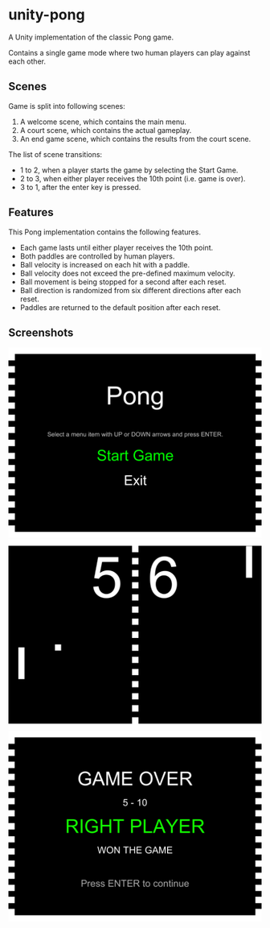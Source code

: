 # unity-pong
A Unity implementation of the classic Pong game.

Contains a single game mode where two human players can play against each other.

## Scenes
Game is split into following scenes:
1. A welcome scene, which contains the main menu.
2. A court scene, which contains the actual gameplay.
3. An end game scene, which contains the results from the court scene.

The list of scene transitions:
* 1 to 2, when a player starts the game by selecting the Start Game.
* 2 to 3, when either player receives the 10th point (i.e. game is over).
* 3 to 1, after the enter key is pressed.

## Features
This Pong implementation contains the following features.
* Each game lasts until either player receives the 10th point.
* Both paddles are controlled by human players.
* Ball velocity is increased on each hit with a paddle.
* Ball velocity does not exceed the pre-defined maximum velocity.
* Ball movement is being stopped for a second after each reset.
* Ball direction is randomized from six different directions after each reset.
* Paddles are returned to the default position after each reset.

## Screenshots
![alt text](https://github.com/toivjon/unity-pong/blob/master/Screenshots/welcome-scene.png "WelcomeScene")
![alt text](https://github.com/toivjon/unity-pong/blob/master/Screenshots/court-scene.png "CourtScene")
![alt text](https://github.com/toivjon/unity-pong/blob/master/Screenshots/endgame-scene.png "EndGameScene")